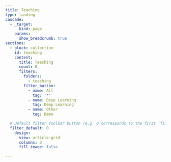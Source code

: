 ```yaml
---
title: Teaching
type: landing
cascade:
  - _target:
      kind: page
    params:
      show_breadcrumb: true
sections:
  - block: collection
    id: teaching
    content:
      title: Teaching
      count: 0
      filters:
        folders:
          - teaching
        filter_button:
          - name: All
            tag: '*'
          - name: Deep Learning
            tag: Deep Learning
          - name: Other
            tag: Demo

  # Default filter toolbar button (e.g. 0 corresponds to the first `filter_button` instance above)
  filter_default: 0
    design:
      view: article-grid
      columns: 3
      fill_image: false
  
---
```

